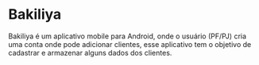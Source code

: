 # Bakiliya
Bakiliya é um aplicativo mobile para Android, onde o usuário (PF/PJ) cria uma conta onde pode adicionar clientes, esse aplicativo tem o objetivo de cadastrar e armazenar alguns dados dos clientes.
